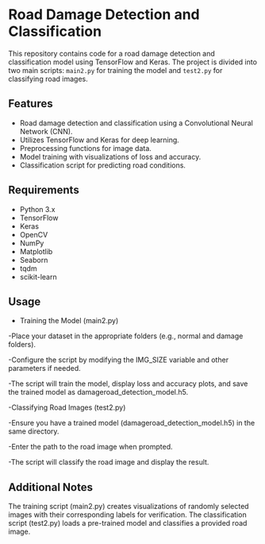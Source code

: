 # Road Damage Detection and Classification

This repository contains code for a road damage detection and classification model using TensorFlow and Keras. The project is divided into two main scripts: `main2.py` for training the model and `test2.py` for classifying road images.

## Features

- Road damage detection and classification using a Convolutional Neural Network (CNN).
- Utilizes TensorFlow and Keras for deep learning.
- Preprocessing functions for image data.
- Model training with visualizations of loss and accuracy.
- Classification script for predicting road conditions.

## Requirements

- Python 3.x
- TensorFlow
- Keras
- OpenCV
- NumPy
- Matplotlib
- Seaborn
- tqdm
- scikit-learn
  
## Usage
- Training the Model (main2.py)
  
-Place your dataset in the appropriate folders (e.g., normal and damage folders).

-Configure the script by modifying the IMG_SIZE variable and other parameters if needed.

-The script will train the model, display loss and accuracy plots, and save the trained model as damageroad_detection_model.h5.

-Classifying Road Images (test2.py)

-Ensure you have a trained model (damageroad_detection_model.h5) in the same directory.

-Enter the path to the road image when prompted.

-The script will classify the road image and display the result.

## Additional Notes
The training script (main2.py) creates visualizations of randomly selected images with their corresponding labels for verification.
The classification script (test2.py) loads a pre-trained model and classifies a provided road image.
